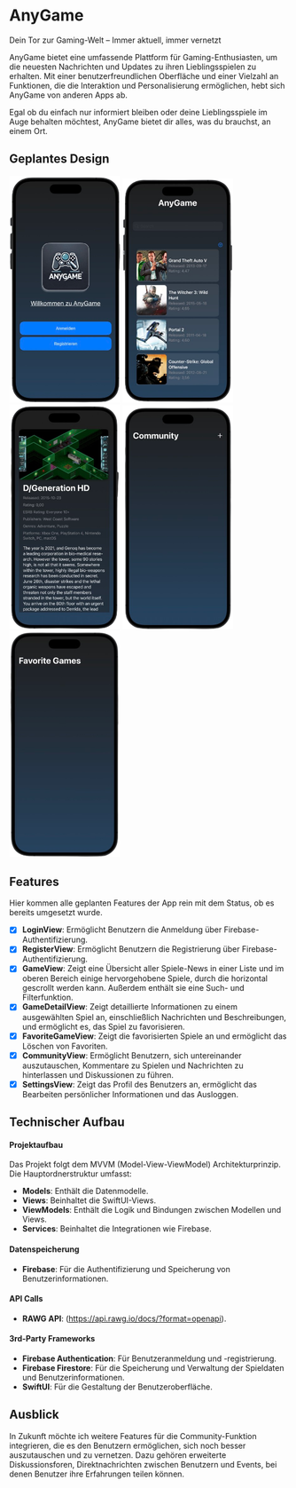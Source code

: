 # AnyGame

Dein Tor zur Gaming-Welt – Immer aktuell, immer vernetzt

AnyGame bietet eine umfassende Plattform für Gaming-Enthusiasten, um die neuesten Nachrichten und Updates zu ihren Lieblingsspielen zu erhalten. Mit einer benutzerfreundlichen Oberfläche und einer Vielzahl an Funktionen, die die Interaktion und Personalisierung ermöglichen, hebt sich AnyGame von anderen Apps ab. 

Egal ob du einfach nur informiert bleiben oder deine Lieblingsspiele im Auge behalten möchtest, AnyGame bietet dir alles, was du brauchst, an einem Ort.

## Geplantes Design
<p>
  <img src="./img/1.png" width="200">
  <img src="./img/2.png" width="200">
  <img src="./img/3.png" width="200">
  <img src="./img/4.png" width="200">
  <img src="./img/5.png" width="200">
</p>

## Features
Hier kommen alle geplanten Features der App rein mit dem Status, ob es bereits umgesetzt wurde.

- [x] **LoginView**: Ermöglicht Benutzern die Anmeldung über Firebase-Authentifizierung.
- [x] **RegisterView**: Ermöglicht Benutzern die Registrierung über Firebase-Authentifizierung.
- [x] **GameView**: Zeigt eine Übersicht aller Spiele-News in einer Liste und im oberen Bereich einige hervorgehobene Spiele, durch die horizontal gescrollt werden kann. Außerdem enthält sie eine Such- und Filterfunktion.
- [x] **GameDetailView**: Zeigt detaillierte Informationen zu einem ausgewählten Spiel an, einschließlich Nachrichten und Beschreibungen, und ermöglicht es, das Spiel zu favorisieren.
- [x] **FavoriteGameView**: Zeigt die favorisierten Spiele an und ermöglicht das Löschen von Favoriten.
- [x] **CommunityView**: Ermöglicht Benutzern, sich untereinander auszutauschen, Kommentare zu Spielen und Nachrichten zu hinterlassen und Diskussionen zu führen.
- [x] **SettingsView**: Zeigt das Profil des Benutzers an, ermöglicht das Bearbeiten persönlicher Informationen und das Ausloggen.

## Technischer Aufbau

#### Projektaufbau
Das Projekt folgt dem MVVM (Model-View-ViewModel) Architekturprinzip. Die Hauptordnerstruktur umfasst:

- **Models**: Enthält die Datenmodelle.
- **Views**: Beinhaltet die SwiftUI-Views.
- **ViewModels**: Enthält die Logik und Bindungen zwischen Modellen und Views.
- **Services**: Beinhaltet die Integrationen wie Firebase.

#### Datenspeicherung
- **Firebase**: Für die Authentifizierung und Speicherung von Benutzerinformationen.

#### API Calls
- **RAWG API**: (https://api.rawg.io/docs/?format=openapi).

#### 3rd-Party Frameworks
- **Firebase Authentication**: Für Benutzeranmeldung und -registrierung.
- **Firebase Firestore**: Für die Speicherung und Verwaltung der Spieldaten und Benutzerinformationen.
- **SwiftUI**: Für die Gestaltung der Benutzeroberfläche.

## Ausblick
In Zukunft möchte ich weitere Features für die Community-Funktion integrieren, die es den Benutzern ermöglichen, sich noch besser auszutauschen und zu vernetzen. Dazu gehören erweiterte Diskussionsforen, Direktnachrichten zwischen Benutzern und Events, bei denen Benutzer ihre Erfahrungen teilen können.


 
